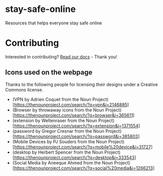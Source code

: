 # stay-safe-online

Resources that helps everyone stay safe online

# Contributing

Interested in contributing? [Read our docs](https://github.com/ThirdWorldProblems/stay-safe-online/blob/master/CONTRIBUTING.md) - Thank you!

## Icons used on the webpage

Thanks to the following people for licensing their designs under a Creative Commons license.

- (VPN by Adrien Coquet from the Noun Project)[https://thenounproject.com/search/?q=vpn&i=2146885]
- (Browser by throwaway icons from the Noun Project)[https://thenounproject.com/search/?q=browser&i=365611]
- (extension by Weltenraser from the Noun Project)[https://thenounproject.com/search/?q=extension&i=1371554]
- (password by Gregor Cresnar from the Noun Project)[https://thenounproject.com/search/?q=password&i=385803]
- (Mobile Devices by PJ Souders from the Noun Project)[https://thenounproject.com/search/?q=mobile%20device&i=31727]
- (desktop by Herbert Spencer from the Noun Project)[https://thenounproject.com/search/?q=desktop&i=333543]
- (Social Media by Aneeque Ahmed from the Noun Project)[https://thenounproject.com/search/?q=social%20media&i=1266213]
